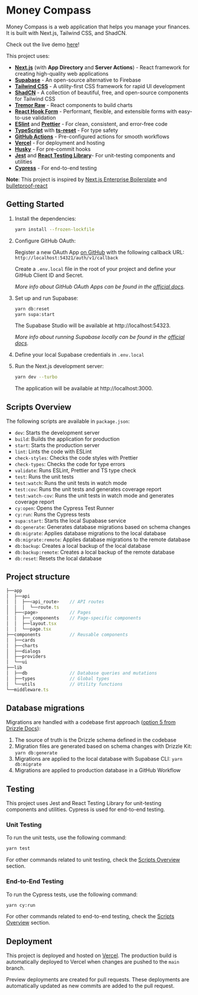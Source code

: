 # Money Compass

Money Compass is a web application that helps you manage your finances. It is built with Next.js, Tailwind CSS, and ShadCN.

Check out the live demo [here](https://money-compass-seven.vercel.app/)!

This project uses:

- **[Next.js](https://nextjs.org/)** (with **App Directory** and **Server Actions**) - React framework for creating high-quality web applications
- **[Supabase](https://supabase.io/)** - An open-source alternative to Firebase
- **[Tailwind CSS](https://tailwindcss.com/)** - A utility-first CSS framework for rapid UI development
- **[ShadCN](https://ui.shadcn.com/)** - A collection of beautiful, free, and open-source components for Tailwind CSS
- **[Tremor Raw](https://www.tremor.so/)** - React components to build charts
- **[React Hook Form](https://react-hook-form.com/)** - Performant, flexible, and extensible forms with easy-to-use validation
- **[ESlint](https://eslint.org/)** and **[Prettier](https://prettier.io/)** - For clean, consistent, and error-free code
- **[TypeScript](https://www.typescriptlang.org/)** with **[ts-reset](https://github.com/total-typescript/ts-reset)** - For type safety
- **[GitHub Actions](https://github.com/features/actions)** - Pre-configured actions for smooth workflows
- **[Vercel](https://vercel.com/)** - For deployment and hosting
- **[Husky](https://typicode.github.io/husky/)** - For pre-commit hooks
- **[Jest](https://jestjs.io/)** and **[React Testing Library](https://testing-library.com/docs/react-testing-library/intro/)**- For unit-testing components and utilities
- **[Cypress](https://www.cypress.io/)** - For end-to-end testing

**Note**: This project is inspired by [Next.js Enterprise Boilerplate](https://github.com/Blazity/next-enterprise/tree/main) and [bulletproof-react](https://github.com/alan2207/bulletproof-react.)

## Getting Started

1. Install the dependencies:

   ```bash
   yarn install --frozen-lockfile
   ```

2. Configure GitHub OAuth:

   Register a new OAuth App [on GitHub](https://github.com/settings/developers) with the following callback URL: `http://localhost:54321/auth/v1/callback`

   Create a `.env.local` file in the root of your project and define your GitHub Client ID and Secret.

   _More info about GitHub OAuth Apps can be found in the [official docs](https://docs.github.com/en/apps/creating-github-apps/registering-a-github-app/registering-a-github-app)._

3. Set up and run Supabase:

   ```bash
   yarn db:reset
   yarn supa:start
   ```

   The Supabase Studio will be available at http://localhost:54323.

   _More info about running Supabase locally can be found in the [official docs](https://supabase.com/docs/guides/local-development/cli/getting-started#running-supabase-locally)._

4. Define your local Supabase credentials in `.env.local`

5. Run the Next.js development server:

   ```bash
   yarn dev --turbo
   ```

   The application will be available at http://localhost:3000.

## Scripts Overview

The following scripts are available in `package.json`:

- `dev`: Starts the development server
- `build`: Builds the application for production
- `start`: Starts the production server
- `lint`: Lints the code with ESLint
- `check-styles`: Checks the code styles with Prettier
- `check-types`: Checks the code for type errors
- `validate`: Runs ESLint, Prettier and TS type check
- `test`: Runs the unit tests
- `test:watch`: Runs the unit tests in watch mode
- `test:cov`: Runs the unit tests and generates coverage report
- `test:watch-cov`: Runs the unit tests in watch mode and generates coverage report
- `cy:open`: Opens the Cypress Test Runner
- `cy:run`: Runs the Cypress tests
- `supa:start`: Starts the local Supabase service
- `db:generate`: Generates database migrations based on schema changes
- `db:migrate`: Applies database migrations to the local database
- `db:migrate:remote`: Applies database migrations to the remote database
- `db:backup`: Creates a local backup of the local database
- `db:backup:remote`: Creates a local backup of the remote database
- `db:reset`: Resets the local database

## Project structure

```js
├──app
│  ├──api
│  │  ├──<api_route>    // API routes
│  │  │  └──route.ts
│  ├──<page>            // Pages
│  │  ├──_components    // Page-specific components
│  │  ├──layout.tsx
│  │  └──page.tsx
├──components           // Reusable components
│  ├──cards
│  ├──charts
│  ├──dialogs
│  ├──providers
│  └──ui
├──lib
│  ├──db                // Database queries and mutations
│  ├──types             // Global types
│  └──utils             // Utility functions
└──middleware.ts
```

## Database migrations

Migrations are handled with a codebase first approach ([option 5 from Drizzle Docs](https://orm.drizzle.team/docs/migrations)):

1. The source of truth is the Drizzle schema defined in the codebase
2. Migration files are generated based on schema changes with Drizzle Kit: `yarn db:generate`
3. Migrations are applied to the local database with Supabase CLI: `yarn db:migrate`
4. Migrations are applied to production database in a GitHub Workflow

## Testing

This project uses Jest and React Testing Library for unit-testing components and utilities. Cypress is used for end-to-end testing.

### Unit Testing

To run the unit tests, use the following command:

```bash
yarn test
```

For other commands related to unit testing, check the [Scripts Overview](#scripts-overview) section.

### End-to-End Testing

To run the Cypress tests, use the following command:

```bash
yarn cy:run
```

For other commands related to end-to-end testing, check the [Scripts Overview](#scripts-overview) section.

## Deployment

This project is deployed and hosted on [Vercel](https://vercel.com/). The production build is automatically deployed to Vercel when changes are pushed to the `main` branch.

Preview deployments are created for pull requests. These deployments are automatically updated as new commits are added to the pull request.

